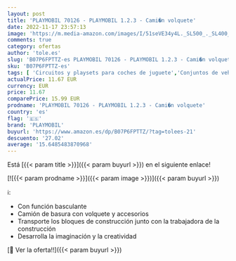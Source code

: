 ```yaml
---
layout: post
title: 'PLAYMOBIL 70126 - PLAYMOBIL 1.2.3 - Cami�n volquete'
date: 2022-11-17 23:57:13
image: 'https://m.media-amazon.com/images/I/51seVE34y4L._SL500_._SL400_.jpg'
comments: true
category: ofertas
author: 'tole.es'
slug: 'B07P6FPTTZ-es PLAYMOBIL 70126 - PLAYMOBIL 1.2.3 - Cami�n volquete'
sku: 'B07P6FPTTZ-es'
tags: [ 'Circuitos y playsets para coches de juguete','Conjuntos de vehículos de motor para niños','Juguetes','Juguetes y juegos','Muñecos y figuras','Vehículos de juguete para niños','playmobil','🇪🇸', ]
actualPrice: 11.67 EUR
currency: EUR
price: 11.67
comparePrice: 15.99 EUR
prodname: 'PLAYMOBIL 70126 - PLAYMOBIL 1.2.3 - Cami�n volquete'
country: 'es'
flag: '🇪🇸'
brand: 'PLAYMOBIL'
buyurl: 'https://www.amazon.es/dp/B07P6FPTTZ/?tag=tolees-21'
descuento: '27.02'
average: '15.6485483870968'
---
```


Está [{{< param title >}}]({{< param buyurl >}}) en el siguiente enlace!

[![{{< param prodname >}}]({{< param image >}})]({{< param buyurl >}})

ℹ️:

- Con función basculante
- Camión de basura con volquete y accesorios
- Transporte los bloques de construcción junto con la trabajadora de la construcción
- Desarrolla la imaginación y la creatividad

[🛒 Ver la oferta!!]({{< param buyurl >}})
